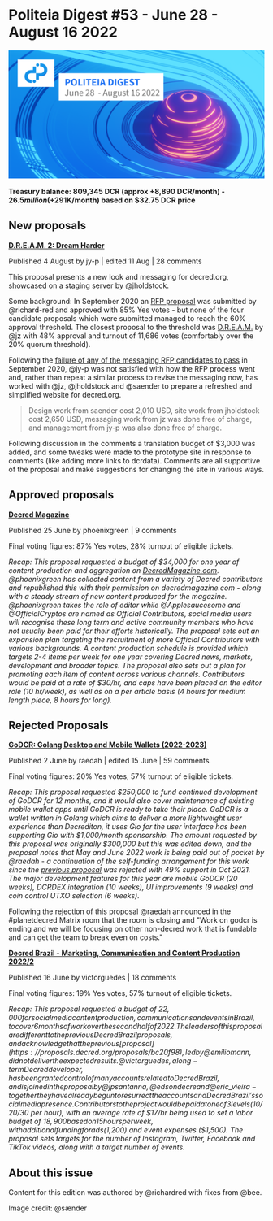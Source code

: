 # Politeia Digest #53 - June 28 - August 16 2022

![Image credit: @sænder](img/issue053/053-title.png)

**Treasury balance: 809,345 DCR (approx +8,890 DCR/month) - $26.5 million (+$291K/month) based on $32.75 DCR price**

## New proposals

**[D.R.E.A.M. 2: Dream Harder](https://proposals.decred.org/record/5ef57f7)**

Published 4 August by jy-p | edited 11 Aug | 28 comments

This proposal presents a new look and messaging for decred.org, [showcased](https://dream.jholdstock.uk/) on a staging server by @jholdstock. 

Some background: In September 2020 an [RFP proposal](https://proposals-archive.decred.org/proposals/91becea) was submitted by @richard-red and approved with 85% Yes votes - but none of the four candidate proposals which were submitted managed to reach the 60% approval threshold. The closest proposal to the threshold was [D.R.E.A.M.](https://proposals-archive.decred.org/proposals/4532397) by @jz with 48% approval and turnout of 11,686 votes (comfortably over the 20% quorum threshold). 

Following the [failure of any of the messaging RFP candidates to pass](https://proposals-archive.decred.org/proposals/91becea) in September 2020, @jy-p was not satisfied with how the RFP process went and, rather than repeat a similar process to revise the messaging now, has worked with @jz, @jholdstock and @saender to prepare a refreshed and simplified website for decred.org.

> Design work from saender cost 2,010 USD, site work from jholdstock cost  2,650 USD, messaging work from jz was done free of charge, and  management from jy-p was also done free of charge.

Following discussion in the comments a translation budget of $3,000 was added, and some tweaks were made to the prototype site in response to comments (like adding more links to dcrdata). Comments are all supportive of the proposal and make suggestions for changing the site in various ways.

## Approved proposals

**[Decred Magazine](https://proposals.decred.org/record/3bb2c7e)**

Published 25 June by phoenixgreen | 9 comments

Final voting figures: 87% Yes votes, 28% turnout of eligible tickets.

*Recap: This proposal requested a budget of $34,000 for one year of content production and aggregation on [DecredMagazine.com](https://www.decredmagazine.com/). @phoenixgreen has collected content from a variety of Decred contributors and republished this with their permission on decredmagazine.com - along with a steady stream of new content produced for the magazine. @phoenixgreen takes the role of editor while @Applesaucesome and @OfficialCryptos are named as Official Contributors, social media users will recognise these long term and active community members who have not usually been paid for their efforts historically. The proposal sets out an expansion plan targeting the recruitment of more Official Contributors with various backgrounds. A content production schedule is provided which targets 2-4 items per week for one year covering Decred news, markets, development and broader topics. The proposal also sets out a plan for promoting each item of content across various channels. Contributors would be paid at a rate of $30/hr, and caps have been placed on the editor role (10 hr/week), as well as on a per article basis (4 hours for medium length piece, 8 hours for long).*

## Rejected Proposals

**[GoDCR: Golang Desktop and Mobile Wallets (2022-2023)](https://proposals.decred.org/record/0ef42e5)**

Published 2 June by raedah | edited 15 June | 59 comments

Final voting figures: 20% Yes votes, 57% turnout of eligible tickets.

*Recap: This proposal requested $250,000 to fund continued development of GoDCR for 12 months, and it would also cover maintenance of existing mobile wallet apps until GoDCR is ready to take their place. GoDCR is a wallet written in Golang which aims to deliver a more lightweight user experience than Decrediton, it uses Gio for the user interface has been supporting Gio with $1,000/month sponsorship. The amount requested by this proposal was originally $300,000 but this was edited down, and the proposal notes that May and June 2022 work is being paid out of pocket by @raedah - a continuation of the self-funding arrangement for this work since the [previous proposal](https://proposals.decred.org/record/f7d9fc8) was rejected with 49% support in Oct 2021. The major development features for this year are mobile GoDCR (20 weeks), DCRDEX integration (10 weeks), UI improvements (9 weeks) and coin control UTXO selection (6 weeks).*

Following the rejection of this proposal @raedah announced in the #planetdecred Matrix room that the room is closing and "Work on godcr is ending and we will be focusing on other non-decred work that is fundable and can get the team to break even on costs."

**[Decred Brazil - Marketing, Communication and Content Production 2022/2](https://proposals.decred.org/record/7f1d013)**

Published 16 June by victorguedes | 18 comments

Final voting figures: 19% Yes votes, 57% turnout of eligible tickets.

*Recap: This proposal requested a budget of $22,000 for social media content production, communications and events in Brazil, to cover 6 months of work over the second half of 2022. The leaders of this proposal are different to the previous Decred Brazil proposals, and acknowledge that the previous [proposal](https://proposals.decred.org/proposals/bc20f98), led by @emiliomann, did not deliver the expected results. @victorguedes, a long-term Decred developer, has been granted control of many accounts related to Decred Brazil, and is joined in the proposal by @jpsantanna, @edsondecre and @eric\_vieira - together they have already begun to resurrect the accounts and Decred Brazil's social media presence. Contributors to the project would be paid at one of 3 levels ($10/20/30 per hour), with an average rate of $17/hr being used to set a labor budget of $18,900 based on 15 hours per week, with additional funding for ads ($1,200) and event expenses ($1,500). The proposal sets targets for the number of Instagram, Twitter, Facebook and TikTok videos, along with a target number of events.*

## About this issue

Content for this edition was authored by @richardred with fixes from @bee.

Image credit: @sænder

